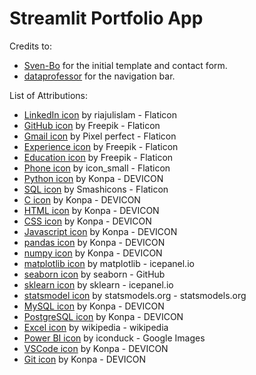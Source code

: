 # Streamlit Portfolio App

Credits to:
- [Sven-Bo](https://github.com/Sven-Bo/personal-website-streamlit) for the initial template and contact form.
- [dataprofessor](https://github.com/dataprofessor/streamlit_navbar) for the navigation bar.

List of Attributions:

- [LinkedIn icon](https://www.flaticon.com/free-icon/linkedin_3536505?term=linkedin&page=1&position=1&origin=search&related_id=3536505) by riajulislam - Flaticon
- [GitHub icon](https://www.flaticon.com/free-icon/github_5968866?term=github&page=1&position=11&origin=search&related_id=5968866) by Freepik - Flaticon
- [Gmail icon](https://www.flaticon.com/free-icon/gmail_732200?term=gmail&page=1&position=2&origin=search&related_id=732200) by Pixel perfect - Flaticon
- [Experience icon](https://www.flaticon.com/free-icon/recognition-badge_60469?term=badge&page=4&position=8&origin=search&related_id=60469) by Freepik - Flaticon
- [Education icon](https://www.flaticon.com/free-icon/college-graduation_70035?term=education&page=1&position=31&origin=search&related_id=70035) by Freepik - Flaticon
- [Phone icon](https://www.flaticon.com/free-icon/phone_8103544?term=phone&page=2&position=17&origin=search&related_id=8103544) by icon_small - Flaticon
- [Python icon](https://devicon.dev/) by Konpa - DEVICON
- [SQL icon](https://www.flaticon.com/free-icon/database_4248443?term=sql&page=1&position=7&origin=search&related_id=4248443) by Smashicons - Flaticon
- [C icon](https://devicon.dev/) by Konpa - DEVICON
- [HTML icon](https://devicon.dev/) by Konpa - DEVICON
- [CSS icon](https://devicon.dev/) by Konpa - DEVICON
- [Javascript icon](https://devicon.dev/) by Konpa - DEVICON
- [pandas icon](https://devicon.dev/) by Konpa - DEVICON
- [numpy icon](https://devicon.dev/) by Konpa - DEVICON
- [matplotlib icon](https://icon.icepanel.io/Technology/svg/Matplotlib.svg) by matplotlib - icepanel.io
- [seaborn icon](https://user-images.githubusercontent.com/315810/92161415-9e357100-edfe-11ea-917d-f9e33fd60741.png) by seaborn - GitHub
- [sklearn icon](https://icon.icepanel.io/Technology/svg/scikit-learn.svg) by sklearn - icepanel.io
- [statsmodel icon](https://www.statsmodels.org/stable/_images/statsmodels-logo-v2-no-text.svg) by statsmodels.org - statsmodels.org
- [MySQL icon](https://devicon.dev/) by Konpa - DEVICON
- [PostgreSQL icon](https://devicon.dev/) by Konpa - DEVICON
- [Excel icon](https://upload.wikimedia.org/wikipedia/commons/thumb/3/34/Microsoft_Office_Excel_%282019%E2%80%93present%29.svg/1101px-Microsoft_Office_Excel_%282019%E2%80%93present%29.svg.png) by wikipedia - wikipedia
- [Power BI icon](https://static-00.iconduck.com/assets.00/power-bi-icon-1536x2048-0xah5g2o.png) by iconduck - Google Images
- [VSCode icon](https://devicon.dev/) by Konpa - DEVICON
- [Git icon](https://devicon.dev/) by Konpa - DEVICON
